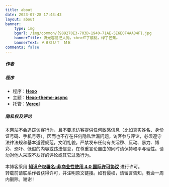 ```yaml
---
title: about
date: 2023-07-28 17:43:43
layout: about
banner:
    type: img
    bgurl: /img/common/{989270E3-703D-1940-71AE-5E6E0F4AA84F}.jpg
    bannerTitle: 流光容易把人抛，<br>红了樱桃，绿了芭蕉。
    bannerText: ＡＢＯＵＴ　ＭＥ
comments: false
---
```

<div class="row trm-scroll-animation trm-active-el" style="margin-bottom: var(--card-bottom-card);">
    <div class="col-lg-12">
        <blockquote></blockquote>
    </div>
</div>

<div class="row trm-scroll-animation" >
    <div class="col-lg-12">
        <h5 class="trm-title-with-divider">作者 <span data-number="01"></span></h5>
    </div>
</div>

<div class="row trm-scroll-animation">
    <div class="col-lg-12">
        <h5 class="trm-title-with-divider">程序 <span data-number="02"></span></h5>
        <div class="trm-card trm-active-el">
            <ul class="trm-list">
                <li>程序：<a href="https://hexo.io" style="font-weight:700" target="_blank" rel="nofollow">Hexo</a></li>
                <li>主题：<a href="https://github.com/MaLuns/hexo-theme-async" style="font-weight:700" target="_blank" rel="nofollow">Hexo-theme-async</a></li>
                <li>托管：<a href="https://vercel.com" style="font-weight:700" target="_blank" rel="nofollow">Vercel</a></li>
            </ul>
        </div>
    </div>
</div>

<div class="row trm-scroll-animation">
    <div class="col-lg-12">
        <h5 class="trm-title-with-divider">隐私权及评论 <span data-number="03"></span></h5>
        <div class="trm-card trm-active-el">
            本网站不会追踪访客行为，且不要求访客提供任何敏感信息（比如真实姓名、身份证号码、手机号等），因而也不存在任何隐私泄漏问题。访客参与评论，必须遵守法律法规和基本道德规范，文明礼貌。严禁发布任何有关淫秽、反动、暴力、博彩、恐吓、低俗的内容或违法信息，在尊重言论自由的同时请保持和平与理性。请勿对他人采取不友好的评论或其它过激行为。
            <br><br>
            本博客采用 <strong><a target="_blank" rel="noopener" href="https://creativecommons.org/licenses/by-nc-sa/4.0/deed.zh">知识产权署名-非商业性使用 4.0 国际许可协议</a></strong> 进行许可。
            <br>转载前请联系作者获得许可，并注明原文链接。如有侵权，请留言告知，我会一周内删除。谢谢！
        </div>
    </div>
</div>
